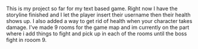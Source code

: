 This is my project so far for my text based game. Right now I have the storyline finished and I let the player insert their username then their health shows up. I also added a way to get rid of health when your character takes damage. I've made 9 rooms for the game map and im currently on the part where i add things to fight and pick up in each of the rooms until the boss fight in rooom 9.
